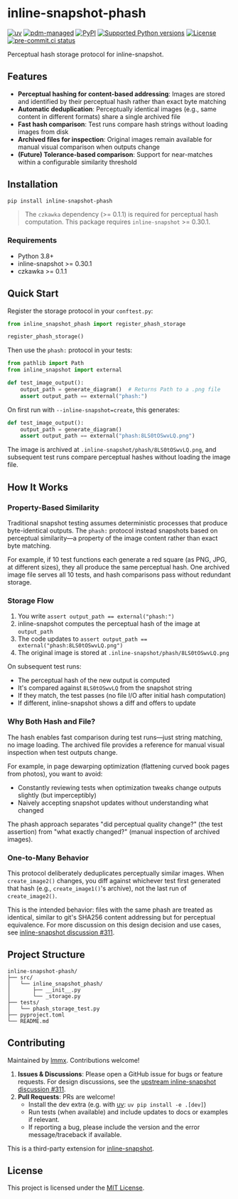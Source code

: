# inline-snapshot-phash

[![uv](https://img.shields.io/endpoint?url=https://raw.githubusercontent.com/astral-sh/uv/main/assets/badge/v0.json)](https://github.com/astral-sh/uv)
[![pdm-managed](https://img.shields.io/badge/pdm-managed-blueviolet)](https://pdm.fming.dev)
[![PyPI](https://img.shields.io/pypi/v/inline-snapshot-phash.svg)](https://pypi.org/project/inline-snapshot-phash)
[![Supported Python versions](https://img.shields.io/pypi/pyversions/inline-snapshot-phash.svg)](https://pypi.org/project/inline-snapshot-phash)
[![License](https://img.shields.io/pypi/l/inline-snapshot-phash.svg)](https://pypi.python.org/pypi/inline-snapshot-phash)
[![pre-commit.ci status](https://results.pre-commit.ci/badge/github/lmmx/inline-snapshot-phash/master.svg)](https://results.pre-commit.ci/latest/github/lmmx/inline-snapshot-phash/master)

Perceptual hash storage protocol for inline-snapshot.

## Features

- **Perceptual hashing for content-based addressing**: Images are stored and identified by their perceptual hash rather than exact byte matching
- **Automatic deduplication**: Perceptually identical images (e.g., same content in different formats) share a single archived file
- **Fast hash comparison**: Test runs compare hash strings without loading images from disk
- **Archived files for inspection**: Original images remain available for manual visual comparison when outputs change
- **(Future) Tolerance-based comparison**: Support for near-matches within a configurable similarity threshold

## Installation

```bash
pip install inline-snapshot-phash
```

> The `czkawka` dependency (>= 0.1.1) is required for perceptual hash computation.
> This package requires `inline-snapshot` >= 0.30.1.

### Requirements

- Python 3.8+
- inline-snapshot >= 0.30.1
- czkawka >= 0.1.1

## Quick Start

Register the storage protocol in your `conftest.py`:

```python
from inline_snapshot_phash import register_phash_storage

register_phash_storage()
```

Then use the `phash:` protocol in your tests:

```python
from pathlib import Path
from inline_snapshot import external

def test_image_output():
    output_path = generate_diagram()  # Returns Path to a .png file
    assert output_path == external("phash:")
```

On first run with `--inline-snapshot=create`, this generates:

```python
def test_image_output():
    output_path = generate_diagram()
    assert output_path == external("phash:8LS0tOSwvLQ.png")
```

The image is archived at `.inline-snapshot/phash/8LS0tOSwvLQ.png`, and subsequent test runs compare perceptual hashes without loading the image file.

## How It Works

### Property-Based Similarity

Traditional snapshot testing assumes deterministic processes that produce byte-identical outputs. The `phash:` protocol instead snapshots based on perceptual similarity—a property of the image content rather than exact byte matching.

For example, if 10 test functions each generate a red square (as PNG, JPG, at different sizes), they all produce the same perceptual hash. One archived image file serves all 10 tests, and hash comparisons pass without redundant storage.

### Storage Flow

1. You write `assert output_path == external("phash:")`
2. inline-snapshot computes the perceptual hash of the image at `output_path`
3. The code updates to `assert output_path == external("phash:8LS0tOSwvLQ.png")`
4. The original image is stored at `.inline-snapshot/phash/8LS0tOSwvLQ.png`

On subsequent test runs:
- The perceptual hash of the new output is computed
- It's compared against `8LS0tOSwvLQ` from the snapshot string
- If they match, the test passes (no file I/O after initial hash computation)
- If different, inline-snapshot shows a diff and offers to update

### Why Both Hash and File?

The hash enables fast comparison during test runs—just string matching, no image loading. The archived file provides a reference for manual visual inspection when test outputs change.

For example, in page dewarping optimization (flattening curved book pages from photos), you want to avoid:
- Constantly reviewing tests when optimization tweaks change outputs slightly (but imperceptibly)
- Naively accepting snapshot updates without understanding what changed

The phash approach separates "did perceptual quality change?" (the test assertion) from "what exactly changed?" (manual inspection of archived images).

### One-to-Many Behavior

This protocol deliberately deduplicates perceptually similar images. When `create_image2()` changes, you diff against whichever test first generated that hash (e.g., `create_image1()`'s archive), not the last run of `create_image2()`.

This is the intended behavior: files with the same phash are treated as identical, similar to git's SHA256 content addressing but for perceptual equivalence. For more discussion on this design decision and use cases, see [inline-snapshot discussion #311](https://github.com/15r10nk/inline-snapshot/discussions/311).

## Project Structure

```
inline-snapshot-phash/
├── src/
│   └── inline_snapshot_phash/
│       ├── __init__.py
│       └── _storage.py
├── tests/
│   └── phash_storage_test.py
├── pyproject.toml
└── README.md
```

## Contributing

Maintained by [lmmx](https://github.com/lmmx). Contributions welcome!

1. **Issues & Discussions**: Please open a GitHub issue for bugs or feature requests. For design discussions, see the [upstream inline-snapshot discussion #311](https://github.com/15r10nk/inline-snapshot/discussions/311).
2. **Pull Requests**: PRs are welcome!
   - Install the dev extra (e.g. with [uv](https://docs.astral.sh/uv/): `uv pip install -e .[dev]`)
   - Run tests (when available) and include updates to docs or examples if relevant.
   - If reporting a bug, please include the version and the error message/traceback if available.

This is a third-party extension for [inline-snapshot](https://github.com/15r10nk/inline-snapshot).

## License

This project is licensed under the [MIT License](https://opensource.org/licenses/MIT).
